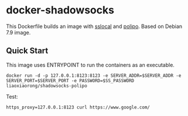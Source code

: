 docker-shadowsocks
==================

This Dockerfile builds an image with [sslocal](https://github.com/shadowsocks/shadowsocks) and [polipo](https://github.com/jech/polipo). Based on Debian 7.9 image.

Quick Start
-----------

This image uses ENTRYPOINT to run the containers as an executable.

    docker run -d -p 127.0.0.1:8123:8123 -e SERVER_ADDR=$SERVER_ADDR -e SERVER_PORT=$SERVER_PORT -e PASSWORD=$SS_PASSWORD liaoxiaorong/shadowsocks-polipo

Test:

    https_proxy=127.0.0.1:8123 curl https://www.google.com/
